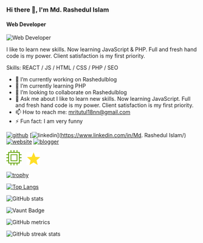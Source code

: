 ### Hi there 👋, I'm Md. Rashedul Islam
#### Web Developer
![Web Developer](https://github.com/rashedulblog/rashedul/blob/main/Md.%20Rashedul%20Islam.jpg)

I like to learn new skills. Now learning JavaScript & PHP. Full and fresh hand code is my power. Client satisfaction is my first priority.

Skills: REACT / JS / HTML / CSS / PHP / SEO

- 🔭 I’m currently working on Rashedulblog 
- 🌱 I’m currently learning PHP 
- 👯 I’m looking to collaborate on Rashedulblog 
- 💬 Ask me about I like to learn new skills. Now learning JavaScript. Full and fresh hand code is my power. Client satisfaction is my first priority. 
- 📫 How to reach me: mritutul18nn@gmail.com 
- ⚡ Fun fact: I am very funny 


[<img src='https://cdn.jsdelivr.net/npm/simple-icons@3.0.1/icons/github.svg' alt='github' height='40'>](https://github.com/rashedulblog)  [<img src='https://cdn.jsdelivr.net/npm/simple-icons@3.0.1/icons/linkedin.svg' alt='linkedin' height='40'>](https://www.linkedin.com/in/Md. Rashedul Islam/)  [<img src='https://cdn.jsdelivr.net/npm/simple-icons@3.0.1/icons/icloud.svg' alt='website' height='40'>](https://m-rashed.com/rashedulblog/)  [<img src='https://cdn.jsdelivr.net/npm/simple-icons@3.0.1/icons/blogger.svg' alt='blogger' height='40'>](https://m-rashed.com/rashedulblog/)  

<a href='https://docs.github.com/en/developers'><img src='https://raw.githubusercontent.com/acervenky/animated-github-badges/master/assets/devbadge.gif' width='40' height='40'></a> <a href='https://stars.github.com/'><img src='https://raw.githubusercontent.com/acervenky/animated-github-badges/master/assets/starbadge.gif' width='35' height='35'></a> 

[![trophy](https://github-profile-trophy.vercel.app/?username=rashedulblog)](https://github.com/ryo-ma/github-profile-trophy)

[![Top Langs](https://github-readme-stats.vercel.app/api/top-langs/?username=rashedulblog)](https://github.com/anuraghazra/github-readme-stats)

![GitHub stats](https://github-readme-stats.vercel.app/api?username=rashedulblog&show_icons=true&count_private=true)  

![Vaunt Badge](https://api.vaunt.dev/v1/github/entities/rashedulblog/contributions?format=svg&private=true)  

![GitHub metrics](https://metrics.lecoq.io/rashedulblog)  

![GitHub streak stats](https://streak-stats.demolab.com/?user=rashedulblog)  

